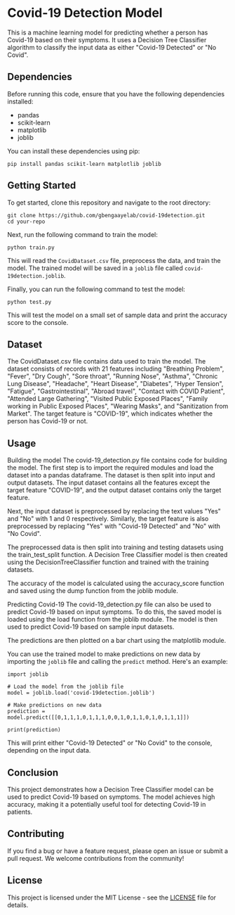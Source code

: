 # Covid-19 Detection Model

This is a machine learning model for predicting whether a person has Covid-19 based on their symptoms. It uses a Decision Tree Classifier algorithm to classify the input data as either "Covid-19 Detected" or "No Covid".

## Dependencies

Before running this code, ensure that you have the following dependencies installed:

- pandas
- scikit-learn
- matplotlib
- joblib

You can install these dependencies using pip:

```
pip install pandas scikit-learn matplotlib joblib
```

## Getting Started

To get started, clone this repository and navigate to the root directory:

```
git clone https://github.com/gbengaayelab/covid-19detection.git
cd your-repo
```

Next, run the following command to train the model:

```
python train.py
```

This will read the `CovidDataset.csv` file, preprocess the data, and train the model. The trained model will be saved in a `joblib` file called `covid-19detection.joblib`.

Finally, you can run the following command to test the model:

```
python test.py
```

This will test the model on a small set of sample data and print the accuracy score to the console.

## Dataset
The CovidDataset.csv file contains data used to train the model. The dataset consists of records with 21 features including "Breathing Problem", "Fever", "Dry Cough", "Sore throat", "Running Nose", "Asthma", "Chronic Lung Disease", "Headache", "Heart Disease", "Diabetes", "Hyper Tension", "Fatigue", "Gastrointestinal", "Abroad travel", "Contact with COVID Patient", "Attended Large Gathering", "Visited Public Exposed Places", "Family working in Public Exposed Places", "Wearing Masks", and "Sanitization from Market". The target feature is "COVID-19", which indicates whether the person has Covid-19 or not.



## Usage

Building the model
The covid-19_detection.py file contains code for building the model. The first step is to import the required modules and load the dataset into a pandas dataframe. The dataset is then split into input and output datasets. The input dataset contains all the features except the target feature "COVID-19", and the output dataset contains only the target feature.

Next, the input dataset is preprocessed by replacing the text values "Yes" and "No" with 1 and 0 respectively. Similarly, the target feature is also preprocessed by replacing "Yes" with "Covid-19 Detected" and "No" with "No Covid".

The preprocessed data is then split into training and testing datasets using the train_test_split function. A Decision Tree Classifier model is then created using the DecisionTreeClassifier function and trained with the training datasets.

The accuracy of the model is calculated using the accuracy_score function and saved using the dump function from the joblib module.

Predicting Covid-19
The covid-19_detection.py file can also be used to predict Covid-19 based on input symptoms. To do this, the saved model is loaded using the load function from the joblib module. The model is then used to predict Covid-19 based on sample input datasets.

The predictions are then plotted on a bar chart using the matplotlib module.


You can use the trained model to make predictions on new data by importing the `joblib` file and calling the `predict` method. Here's an example:

```
import joblib

# Load the model from the joblib file
model = joblib.load('covid-19detection.joblib')

# Make predictions on new data
prediction = model.predict([[0,1,1,1,0,1,1,1,0,0,1,0,1,1,0,1,0,1,1,1]])

print(prediction)
```

This will print either "Covid-19 Detected" or "No Covid" to the console, depending on the input data.


## Conclusion
This project demonstrates how a Decision Tree Classifier model can be used to predict Covid-19 based on symptoms. The model achieves high accuracy, making it a potentially useful tool for detecting Covid-19 in patients.

## Contributing

If you find a bug or have a feature request, please open an issue or submit a pull request. We welcome contributions from the community!

## License

This project is licensed under the MIT License - see the [LICENSE](LICENSE) file for details.